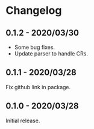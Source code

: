 # Changelog

## 0.1.2 - 2020/03/30

- Some bug fixes.
- Update parser to handle CRs.


## 0.1.1 - 2020/03/28

Fix github link in package.

## 0.1.0 - 2020/03/28

Initial release.

